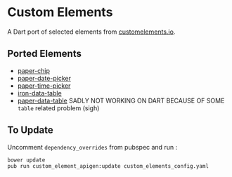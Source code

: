 # Custom Elements

A Dart port of selected elements from [customelements.io](https://customelements.io).

## Ported Elements

 - [paper-chip](https://customelements.io/bendavis78/paper-chip/)
 - [paper-date-picker](https://customelements.io/bendavis78/paper-date-picker/)
 - [paper-time-picker](https://customelements.io/bendavis78/paper-time-picker/)
 - [iron-data-table](https://customelements.io/Saulis/iron-data-table/)
 - [paper-data-table](https://customelements.io/David-Mulder/paper-datatable/) SADLY NOT WORKING ON DART BECAUSE OF SOME `table` related problem (sigh)
 
## To Update

Uncomment `dependency_overrides` from pubspec and run :

    bower update
    pub run custom_element_apigen:update custom_elements_config.yaml
   


